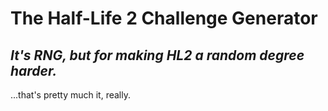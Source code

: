 # The Half-Life 2 Challenge Generator
*It's RNG, but for making HL2 a random degree harder.*
--

...that's pretty much it, really.
